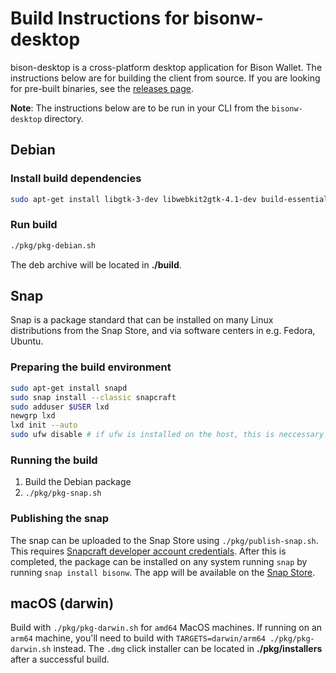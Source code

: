 # Build Instructions for bisonw-desktop

bison-desktop is a cross-platform desktop application for Bison Wallet. The instructions below are for building the client from source. If you are looking for pre-built binaries, see the [releases page](https://github.com/decred/dcrdex/releases).

**Note**: The instructions below are to be run in your CLI from the `bisonw-desktop` directory.

## Debian

### Install build dependencies

```bash
sudo apt-get install libgtk-3-dev libwebkit2gtk-4.1-dev build-essential
```

### Run build

```bash
./pkg/pkg-debian.sh
```

The deb archive will be located in **./build**.

## Snap

Snap is a package standard that can be installed on many Linux distributions from the Snap Store, and via software centers in e.g. Fedora, Ubuntu.

### Preparing the build environment

```bash
sudo apt-get install snapd
sudo snap install --classic snapcraft
sudo adduser $USER lxd
newgrp lxd
lxd init --auto
sudo ufw disable # if ufw is installed on the host, this is neccessary for lxd to have network access

```

### Running the build

 1. Build the Debian package
 2. `./pkg/pkg-snap.sh`

### Publishing the snap

The snap can be uploaded to the Snap Store using `./pkg/publish-snap.sh`.  This requires [Snapcraft developer account credentials](https://snapcraft.io/docs/releasing-your-app).  After this is completed, the package can be installed on any system running `snap` by running `snap install bisonw`.  The app will be available on the [Snap Store](https://snapcraft.io/store/bisonw).

## macOS (darwin)

Build with `./pkg/pkg-darwin.sh` for `amd64` MacOS machines. If running on an `arm64` machine, you'll need to build with `TARGETS=darwin/arm64 ./pkg/pkg-darwin.sh` instead. The `.dmg` click installer can be located in **./pkg/installers** after a successful build.
